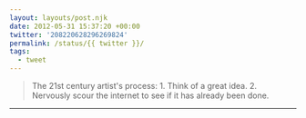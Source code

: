 ```yaml
---
layout: layouts/post.njk
date: 2012-05-31 15:37:20 +00:00
twitter: '208220628296269824'
permalink: /status/{{ twitter }}/
tags: 
  - tweet
---
```


> The 21st century artist's process: 1. Think of a great idea. 2. Nervously scour the internet to see if it has already been done.

---
